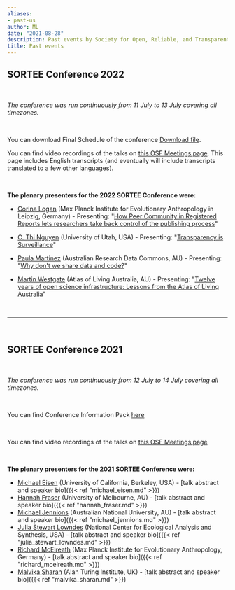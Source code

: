 ```yaml
---
aliases:
- past-us
author: ML
date: "2021-08-28"
description: Past events by Society for Open, Reliable, and Transparent Ecology and Evolutionary biology (SORTEE)
title: Past events
---
```


## SORTEE Conference 2022   

&nbsp;

*The conference was run continuously from 11 July to 13 July covering all timezones.*     

&nbsp;

You can download Final Schedule of the conference [Download file](/img/SORTEE_2022_Schedule.pdf).
&nbsp;

You can find video recordings of the talks on [this OSF Meetings page](https://osf.io/meetings/SORTEE2022). This page includes English transcripts (and eventually will include transcripts translated to a few other languages).

&nbsp;

**The plenary presenters for the 2022 SORTEE Conference were:**   

* [Corina Logan](http://www.corinalogan.com/) (Max Planck Institute for Evolutionary Anthropology in Leipzig, Germany) - Presenting: "[How Peer Community in Registered Reports lets researchers take back control of the publishing process](https://osf.io/56mv9/)"       

* [C. Thi Nguyen](https://philpeople.org/profiles/c-thi-nguyen) (University of Utah, USA) - Presenting: "[Transparency is Surveillance](https://osf.io/s5jhc/)"    

* [Paula Martinez](https://www.stemwomen.org.au/profile/paula-andrea-martinez) (Australian Research Data Commons, AU) - Presenting: "[Why don't we share data and code?](https://osf.io/a5m73/)"      

* [Martin Westgate](https://martinwestgate.com/) (Atlas of Living Australia, AU) - Presenting: "[Twelve years of open science infrastructure: Lessons from the Atlas of Living Australia](https://osf.io/svrz3/)"          

&nbsp; 

---

&nbsp;

## SORTEE Conference 2021   

&nbsp;

*The conference was run continuously from 12 July to 14 July covering all timezones.*     

&nbsp;

You can find Conference Information Pack  [here ](https://docs.google.com/document/d/18TxM69XLGXUJKZFzN50FSjTb6wfctuyFhHc0NdRzbyE/edit)

&nbsp;

You can find video recordings of the talks on [this OSF Meetings page](https://osf.io/meetings/SORTEE2021/) 

&nbsp;
&nbsp;

**The plenary presenters for the 2021 SORTEE Conference were:**

* [Michael Eisen](http://www.eisenlab.org/) (University of California, Berkeley, USA) - [talk abstract and speaker bio]({{< ref "michael_eisen.md" >}})       
* [Hannah Fraser](https://hsfraser.wordpress.com/) (University of Melbourne, AU) - [talk abstract and speaker bio]({{< ref "hannah_fraser.md" >}})    
* [Michael Jennions](http://thejennionslab.weebly.com/) (Australian National University, AU) - [talk abstract and speaker bio]({{< ref "michael_jennions.md" >}})        
* [Julia Stewart Lowndes](https://jules32.github.io/) (National Center for Ecological Analysis and Synthesis, USA) - [talk abstract and speaker bio]({{< ref "julia_stewart_lowndes.md" >}})        
* [Richard McElreath](https://xcelab.net/rm/) (Max Planck Institute for Evolutionary Anthropology, Germany) - [talk abstract and speaker bio]({{< ref "richard_mcelreath.md" >}})    
* [Malvika Sharan](https://malvikasharan.github.io/) (Alan Turing Institute, UK) - [talk abstract and speaker bio]({{< ref "malvika_sharan.md" >}})  


&nbsp;